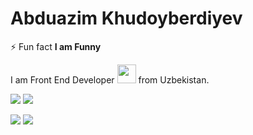 <h1>Abduazim Khudoyberdiyev</h1>

<p> ⚡ Fun fact <b> I am Funny</b></p>
<div>
  I am Front End Developer <img src="https://media.giphy.com/media/WUlplcMpOCEmTGBtBW/giphy.gif" width="30"> from Uzbekistan.
</div>

<div width="100%>
  
  ![](http://github-profile-summary-cards.vercel.app/api/cards/profile-details?username=abduazimkh&theme=react)

  ![](http://github-profile-summary-cards.vercel.app/api/cards/repos-per-language?username=abduazimkh&theme=react)
  ![](http://github-profile-summary-cards.vercel.app/api/cards/most-commit-language?username=abduazimkh&theme=react)

  ![](http://github-profile-summary-cards.vercel.app/api/cards/stats?username=abduazimkh&theme=react)
  ![](http://github-profile-summary-cards.vercel.app/api/cards/productive-time?username=abduazimkh&theme=react&utcOffset=8)
</div>
